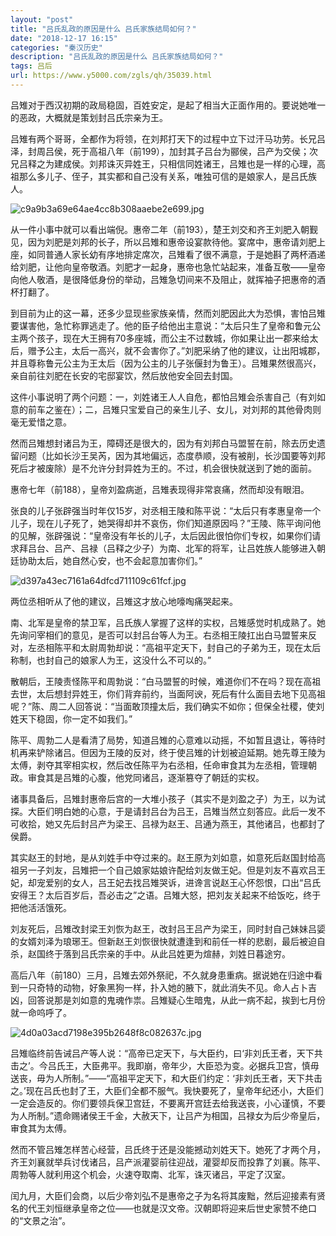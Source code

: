 ```yaml
---
layout: "post"
title: "吕氏乱政的原因是什么 吕氏家族结局如何？"
date: "2018-12-17 16:15"
categories: "秦汉历史"
description: "吕氏乱政的原因是什么 吕氏家族结局如何？"
tags: 吕后
url: https://www.y5000.com/zgls/qh/35039.html
---
```






吕雉对于西汉初期的政局稳固，百姓安定，是起了相当大正面作用的。要说她唯一的恶政，大概就是策划封吕氏宗亲为王。

吕雉有两个哥哥，全都作为将领，在刘邦打天下的过程中立下过汗马功劳。长兄吕泽，封周吕侯，死于高祖八年（前199），加封其子吕台为郦侯，吕产为交侯；次兄吕释之为建成侯。刘邦诛灭异姓王，只相信同姓诸王，吕雉也是一样的心理，高祖那么多儿子、侄子，其实都和自己没有关系，唯独可信的是娘家人，是吕氏族人。

![c9a9b3a69e64ae4cc8b308aaebe2e699.jpg](https://img.y5000.com/uploads/allimg/181018/c9a9b3a69e64ae4cc8b308aaebe2e699.jpg)

从一件小事中就可以看出端倪。惠帝二年（前193），楚王刘交和齐王刘肥入朝觐见，因为刘肥是刘邦的长子，所以吕雉和惠帝设宴款待他。宴席中，惠帝请刘肥上座，如同普通人家长幼有序地排定席次，吕雉看了很不满意，于是她斟了两杯酒递给刘肥，让他向皇帝敬酒。刘肥才一起身，惠帝也急忙站起来，准备互敬——皇帝向他人敬酒，是很降低身份的举动，吕雉急切间来不及阻止，就挥袖子把惠帝的酒杯打翻了。

到目前为止的这一幕，还多少显现些家族亲情，然而刘肥因此大为恐惧，害怕吕雉要谋害他，急忙称罪逃走了。他的臣子给他出主意说：“太后只生了皇帝和鲁元公主两个孩子，现在大王拥有70多座城，而公主不过数城，你如果让出一郡来给太后，赠予公主，太后一高兴，就不会害你了。”刘肥采纳了他的建议，让出阳城郡，并且尊称鲁元公主为王太后（因为公主的儿子张偃封为鲁王）。吕雉果然很高兴，亲自前往刘肥在长安的宅邸宴饮，然后放他安全回去封国。

这件小事说明了两个问题：一，刘姓诸王人人自危，都怕吕雉会杀害自己（有刘如意的前车之鉴在）；二，吕雉只宝爱自己的亲生儿子、女儿，对刘邦的其他骨肉则毫无爱惜之意。

然而吕雉想封诸吕为王，障碍还是很大的，因为有刘邦白马盟誓在前，除去历史遗留问题（比如长沙王吴芮，因为其地偏远，态度恭顺，没有被削，长沙国要等刘邦死后才被废除）是不允许分封异姓为王的。不过，机会很快就送到了她的面前。

惠帝七年（前188），皇帝刘盈病逝，吕雉表现得非常哀痛，然而却没有眼泪。

张良的儿子张辟强当时年仅15岁，对丞相王陵和陈平说：“太后只有孝惠皇帝一个儿子，现在儿子死了，她哭得却并不哀伤，你们知道原因吗？”王陵、陈平询问他的见解，张辟强说：“皇帝没有年长的儿子，太后因此很怕你们专权，如果你们请求拜吕台、吕产、吕禄（吕释之少子）为南、北军的将军，让吕姓族人能够进入朝廷协助太后，她自然心安，也不会起意加害你们。”

![d397a43ec7161a64dfcd711109c61fcf.jpg](https://img.y5000.com/uploads/allimg/181018/d397a43ec7161a64dfcd711109c61fcf.jpg)

两位丞相听从了他的建议，吕雉这才放心地嚎啕痛哭起来。

南、北军是皇帝的禁卫军，吕氏族人掌握了这样的实权，吕雉感觉时机成熟了。她先询问宰相们的意见，是否可以封吕台等人为王。右丞相王陵扛出白马盟誓来反对，左丞相陈平和太尉周勃却说：“高祖平定天下，封自己的子弟为王，现在太后称制，也封自己的娘家人为王，这没什么不可以的。”

散朝后，王陵责怪陈平和周勃说：“白马盟誓的时候，难道你们不在吗？现在高祖去世，太后想封异姓王，你们背弃前约，当面阿谀，死后有什么面目去地下见高祖呢？”陈、周二人回答说：“当面敢顶撞太后，我们确实不如你；但保全社稷，使刘姓天下稳固，你一定不如我们。”

陈平、周勃二人是看清了局势，知道吕雉的心意难以动摇，不如暂且退让，等待时机再来铲除诸吕。但因为王陵的反对，终于使吕雉的计划被迫延期。她先尊王陵为太傅，剥夺其宰相实权，然后改任陈平为右丞相，任命审食其为左丞相，管理朝政。审食其是吕雉的心腹，他党同诸吕，逐渐篡夺了朝廷的实权。

诸事具备后，吕雉封惠帝后宫的一大堆小孩子（其实不是刘盈之子）为王，以为试探。大臣们明白她的心意，于是请封吕台为吕王，吕雉当然立刻答应。此后一发不可收拾，她又先后封吕产为梁王、吕禄为赵王、吕通为燕王，其他诸吕，也都封了侯爵。

其实赵王的封地，是从刘姓手中夺过来的。赵王原为刘如意，如意死后赵国封给高祖另一子刘友，吕雉把一个自己娘家姑娘许配给刘友做王妃。但是刘友不喜欢吕王妃，却宠爱别的女人，吕王妃去找吕雉哭诉，进谗言说赵王心怀怨恨，口出“吕氏安得王？太后百岁后，吾必击之”之语。吕雉大怒，把刘友关起来不给饭吃，终于把他活活饿死。

刘友死后，吕雉改封梁王刘恢为赵王，改封吕王吕产为梁王，同时封自己妹妹吕媭的女婿刘泽为琅琊王。但新赵王刘恢很快就遭逢到和前任一样的悲剧，最后被迫自杀，赵国终于落到吕氏宗亲的手中。从此吕姓更为煊赫，刘姓日暮途穷。

高后八年（前180）三月，吕雉去郊外祭祀，不久就身患重病。据说她在归途中看到一只奇特的动物，好象黑狗一样，扑入她的腋下，就此消失不见。命人占卜吉凶，回答说那是刘如意的鬼魂作祟。吕雉疑心生暗鬼，从此一病不起，挨到七月份就一命呜呼了。

![4d0a03acd7198e395b2648f8c082637c.jpg](https://img.y5000.com/uploads/allimg/181018/4d0a03acd7198e395b2648f8c082637c.jpg)

吕雉临终前告诫吕产等人说：“高帝已定天下，与大臣约，曰‘非刘氏王者，天下共击之’。今吕氏王，大臣弗平。我即崩，帝年少，大臣恐为变。必据兵卫宫，慎毋送丧，毋为人所制。”——“高祖平定天下，和大臣们约定：‘非刘氏王者，天下共击之。’现在吕氏也封了王，大臣们全都不服气。我快要死了，皇帝年纪还小，大臣们一定会造反的。你们要领兵保卫宫廷，不要离开宫廷去给我送丧，小心谨慎，不要为人所制。”遗命赐诸侯王千金，大赦天下，让吕产为相国，吕禄女为后少帝皇后，审食其为太傅。

然而不管吕雉怎样苦心经营，吕氏终于还是没能撼动刘姓天下。她死了才两个月，齐王刘襄就举兵讨伐诸吕，吕产派灌婴前往迎战，灌婴却反而投靠了刘襄。陈平、周勃等人就利用这个机会，火速夺取南、北军，诛灭诸吕，平定了汉室。

闰九月，大臣们会商，以后少帝刘弘不是惠帝之子为名将其废黜，然后迎接素有贤名的代王刘恒继承皇帝之位——也就是汉文帝。汉朝即将迎来后世史家赞不绝口的“文景之治”。
